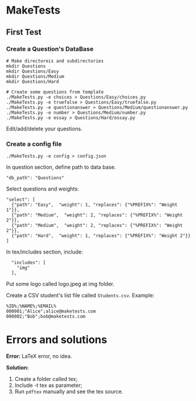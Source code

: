 # MakeTests

## First Test

### Create a Question's DataBase

```
# Make directoreis and subdirectories
mkdir Questions
mkdir Questions/Easy
mkdir Questions/Medium
mkdir Questions/Hard

# Create some questions from template
./MakeTests.py -e choices > Questions/Easy/choices.py
./MakeTests.py -e truefalse > Questions/Easy/truefalse.py
./MakeTests.py -e questionanswer > Questions/Medium/questionanswer.py
./MakeTests.py -e number > Questions/Medium/number.py
./MakeTests.py -e essay > Questions/Hard/essay.py
```

Edit/add/delete your questions.

### Create a config file

```
./MakeTests.py -e config > config.json
```

In question section, define path to data base.
```
"db_path": "Questions"
```
Select questions and weights:
```
"select": [
  {"path": "Easy",  "weight": 1, "replaces": {"%PREFIX%": "Weight 1"}},
  {"path": "Medium",  "weight": 2, "replaces": {"%PREFIX%": "Weight 2"}},
  {"path": "Medium",  "weight": 2, "replaces": {"%PREFIX%": "Weight 2"}},
  {"path": "Hard",  "weight": 1, "replaces": {"%PREFIX%": "Weight 2"}}
]
```
In tex/includes section, include:
```
  "includes": [
    "img"
  ],
```
Put some logo called logo.jpeg at img folder.

Create a CSV student's list file called `Students.csv`. Example:

```
%ID%;%NAME%;%EMAIL%
000001;"Alice";alice@maketests.com
000002;"Bob";bob@maketests.com
```


# Errors and solutions

**Error:** LaTeX error, no idea.

**Solution:**
1. Create a folder called tex;
1. Include -t tex as parameter;
1. Run `pdftex` manually and see the tex source.
